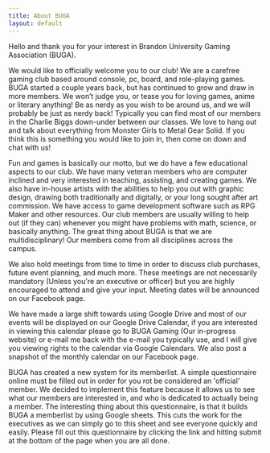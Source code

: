 ```yaml
---
title: About BUGA
layout: default
---
```


Hello and thank you for your interest in Brandon University Gaming Association (BUGA). 

We would like to officially welcome you to our club! We are a carefree gaming club based around console, pc, board, and role-playing games. BUGA started a couple years back, but has continued to grow and draw in more members. We won’t judge you, or tease you for loving games, anime or literary anything! Be as nerdy as you wish to be around us, and we will probably be just as nerdy back! Typically you can find most of our members in the Charlie Biggs down-under between our classes. We love to hang out and talk about everything from Monster Girls to Metal Gear Solid. If you think this is something you would like to join in, then come on down and chat with us!

Fun and games is basically our motto, but we do have a few educational aspects to our club. We have many veteran members who are computer inclined and very interested in teaching, assisting, and creating games. We also have in-house artists with the abilities to help you out with graphic design, drawing both traditionally and digitally, or your long sought after art commission. We have access to game development software such as RPG Maker and other resources. Our club members are usually willing to help out (if they can) whenever you might have problems with math, science, or basically anything. The great thing about BUGA is that we are multidisciplinary! Our members come from all disciplines across the campus.

We also hold meetings from time to time in order to discuss club purchases, future event planning, and much more. These meetings are not necessarily mandatory (Unless you're an executive or officer) but you are highly encouraged to attend and give your input. Meeting dates will be announced on our Facebook page.

We have made a large shift towards using Google Drive and most of our events will be displayed on our Google Drive Calendar, if you are interested in viewing this calendar please go to BUGA Gaming (Our in-progress website) or e-mail me back with the e-mail you typically use, and I will give you viewing rights to the calendar via Google Calendars. We also post a snapshot of the monthly calendar on our Facebook page.

BUGA has created a new system for its memberlist. A simple questionnaire online must be filled out in order for you rot be considered an 'official' member. We decided to implement this feature because it allows us to see what our members are interested in, and who is dedicated to actually being a member. The interesting thing about this questionnaire, is that it builds BUGA a memberlist by using Google sheets. This cuts the work for the executives as we can simply go to this sheet and see everyone quickly and easily. Please fill out this questionnaire by clicking the link and hitting submit at the bottom of the page when you are all done.
